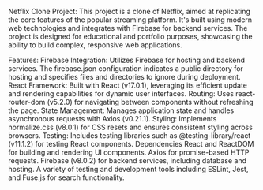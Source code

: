 Netflix Clone Project:
This project is a clone of Netflix, aimed at replicating the core features of the popular streaming platform. It's built using modern web technologies and integrates with Firebase for backend services. The project is designed for educational and portfolio purposes, showcasing the ability to build complex, responsive web applications.

Features:
Firebase Integration: Utilizes Firebase for hosting and backend services. The firebase.json configuration indicates a public directory for hosting and specifies files and directories to ignore during deployment.
React Framework: Built with React (v17.0.1), leveraging its efficient update and rendering capabilities for dynamic user interfaces.
Routing: Uses react-router-dom (v5.2.0) for navigating between components without refreshing the page.
State Management: Manages application state and handles asynchronous requests with Axios (v0.21.1).
Styling: Implements normalize.css (v8.0.1) for CSS resets and ensures consistent styling across browsers.
Testing: Includes testing libraries such as @testing-library/react (v11.1.2) for testing React components.
Dependencies
React and ReactDOM for building and rendering UI components.
Axios for promise-based HTTP requests.
Firebase (v8.0.2) for backend services, including database and hosting.
A variety of testing and development tools including ESLint, Jest, and Fuse.js for search functionality.

